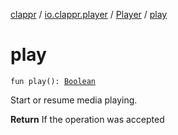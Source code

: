 [clappr](../../index.md) / [io.clappr.player](../index.md) / [Player](index.md) / [play](./play.md)

# play

`fun play(): `[`Boolean`](https://kotlinlang.org/api/latest/jvm/stdlib/kotlin/-boolean/index.html)

Start or resume media playing.

**Return**
If the operation was accepted

